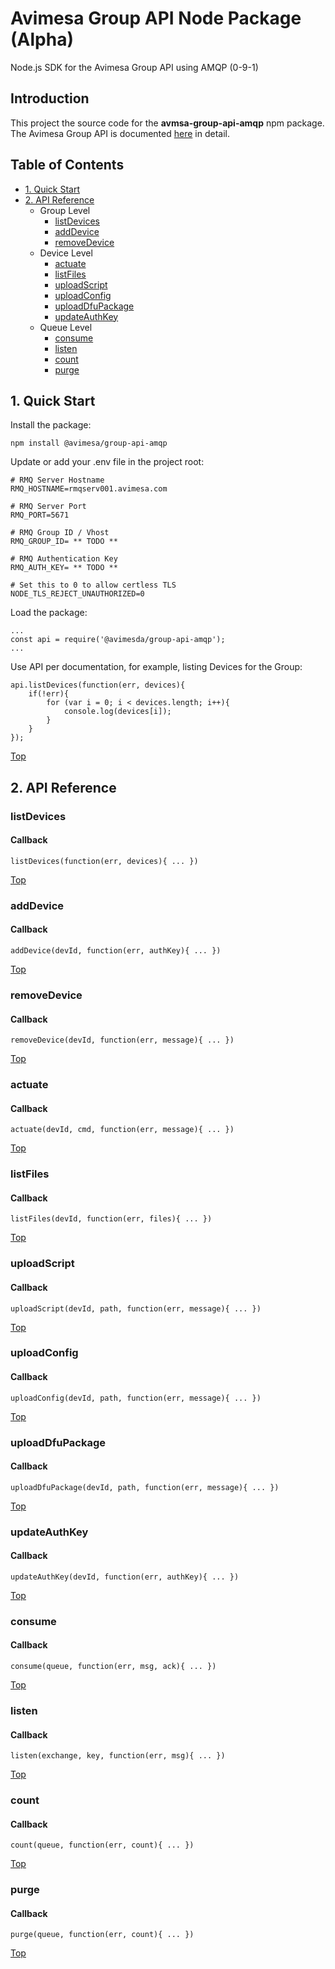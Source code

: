 # Avimesa Group API Node Package (Alpha)
Node.js SDK for the Avimesa Group API using AMQP (0-9-1)

## Introduction

This project the source code for the **avmsa-group-api-amqp** npm package.  The Avimesa Group API is documented [here](#https://github.com/Avimesa/user-guide-group-api-amqp#4.-group-api) in detail.

<a id="toc"></a>
## Table of Contents
- [1. Quick Start](#1.-quick-start)
- [2. API Reference](#2.-api-reference)
    - Group Level
        - [listDevices](#2.1-api-reference)
        - [addDevice](#2.2-api-reference)
        - [removeDevice](#2.3-api-reference)
    - Device Level
        - [actuate](#2.4-api-reference)
        - [listFiles](#2.5-api-reference)
        - [uploadScript](#2.6-api-reference)
        - [uploadConfig](#2.7-api-reference)
        - [uploadDfuPackage](#2.8-api-reference)
        - [updateAuthKey](#2.9-api-reference)
    - Queue Level
        - [consume](#2.10-api-reference)
        - [listen](#2.11-api-reference)
        - [count](#2.12-api-reference)
        - [purge](#2.13-api-reference)
       


<a id="1.-quick-start"></a>
## 1. Quick Start

Install the package:
```
npm install @avimesa/group-api-amqp
```

Update or add your .env file in the project root:
```
# RMQ Server Hostname
RMQ_HOSTNAME=rmqserv001.avimesa.com

# RMQ Server Port
RMQ_PORT=5671

# RMQ Group ID / Vhost
RMQ_GROUP_ID= ** TODO **

# RMQ Authentication Key
RMQ_AUTH_KEY= ** TODO **

# Set this to 0 to allow certless TLS
NODE_TLS_REJECT_UNAUTHORIZED=0
```

Load the package:
```
...
const api = require('@avimesda/group-api-amqp');
...
```

Use API per documentation, for example, listing Devices for the Group:

```
api.listDevices(function(err, devices){
	if(!err){
		for (var i = 0; i < devices.length; i++){
			console.log(devices[i]);
		}
	}
});
```

[Top](#toc)<br>
<a id="2.-api-reference"></a>
## 2. API Reference

<a id="2.1-api-reference"></a>
### listDevices

#### Callback

```
listDevices(function(err, devices){ ... })
```



[Top](#toc)<br>
<a id="2.2-api-reference"></a>
### addDevice

#### Callback

```
addDevice(devId, function(err, authKey){ ... })
```




[Top](#toc)<br>
<a id="2.3-api-reference"></a>
### removeDevice

#### Callback

```
removeDevice(devId, function(err, message){ ... })
```


[Top](#toc)<br>
<a id="2.4-api-reference"></a>
### actuate

#### Callback

```
actuate(devId, cmd, function(err, message){ ... })
```



[Top](#toc)<br>
<a id="2.5-api-reference"></a>
### listFiles

#### Callback

```
listFiles(devId, function(err, files){ ... })
```



[Top](#toc)<br>
<a id="2.6-api-reference"></a>
### uploadScript

#### Callback

```
uploadScript(devId, path, function(err, message){ ... })
```



[Top](#toc)<br>
<a id="2.7-api-reference"></a>
### uploadConfig

#### Callback

```
uploadConfig(devId, path, function(err, message){ ... })
```



[Top](#toc)<br>
<a id="2.8-api-reference"></a>
### uploadDfuPackage

#### Callback

```
uploadDfuPackage(devId, path, function(err, message){ ... })
```



[Top](#toc)<br>
<a id="2.9-api-reference"></a>
### updateAuthKey

#### Callback

```
updateAuthKey(devId, function(err, authKey){ ... })
```



[Top](#toc)<br>
<a id="2.10-api-reference"></a>
### consume

#### Callback

```
consume(queue, function(err, msg, ack){ ... })
```


[Top](#toc)<br>
<a id="2.11-api-reference"></a>
### listen

#### Callback

```
listen(exchange, key, function(err, msg){ ... })
```


[Top](#toc)<br>
<a id="2.12-api-reference"></a>
### count

#### Callback

```
count(queue, function(err, count){ ... })
```


[Top](#toc)<br>
<a id="2.13-api-reference"></a>
### purge

#### Callback

```
purge(queue, function(err, count){ ... })
```


[Top](#toc)<br>